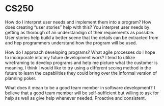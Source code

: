 # CS250

How do I interpret user needs and implement them into a program? How does creating “user stories” help with this?
  You interpret user needs by getting as thorough of an understandign of their requiements as possible. User stories help build a better scene that the details can be extracted from and hep programmers understand how the program will be used.

How do I approach developing programs? What agile processes do I hope to incorporate into my future development work?
  I tend to utilize wireframing to develop programs and help me picture what the customer is meaning. I think I would like to try using a different scoing method in the future to learn the capabilities they could bring over the informal version of planning poker. 

What does it mean to be a good team member in software development?
  I believe that a good team member will be self-sufficient but willing to ask for help as well as give help whenever needed. Proactive and consistent.
